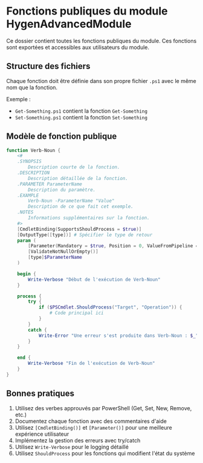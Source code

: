 # Fonctions publiques du module HygenAdvancedModule

Ce dossier contient toutes les fonctions publiques du module. Ces fonctions sont exportées et accessibles aux utilisateurs du module.

## Structure des fichiers

Chaque fonction doit être définie dans son propre fichier `.ps1` avec le même nom que la fonction.

Exemple :
- `Get-Something.ps1` contient la fonction `Get-Something`
- `Set-Something.ps1` contient la fonction `Set-Something`

## Modèle de fonction publique

```powershell
function Verb-Noun {
    <#
    .SYNOPSIS
        Description courte de la fonction.
    .DESCRIPTION
        Description détaillée de la fonction.
    .PARAMETER ParameterName
        Description du paramètre.
    .EXAMPLE
        Verb-Noun -ParameterName "Value"
        Description de ce que fait cet exemple.
    .NOTES
        Informations supplémentaires sur la fonction.
    #>
    [CmdletBinding(SupportsShouldProcess = $true)]
    [OutputType([type])] # Spécifier le type de retour
    param (
        [Parameter(Mandatory = $true, Position = 0, ValueFromPipeline = $true)]
        [ValidateNotNullOrEmpty()]
        [type]$ParameterName
    )

    begin {
        Write-Verbose "Début de l'exécution de Verb-Noun"
    }

    process {
        try {
            if ($PSCmdlet.ShouldProcess("Target", "Operation")) {
                # Code principal ici
            }
        }
        catch {
            Write-Error "Une erreur s'est produite dans Verb-Noun : $_"
        }
    }

    end {
        Write-Verbose "Fin de l'exécution de Verb-Noun"
    }
}
```

## Bonnes pratiques

1. Utilisez des verbes approuvés par PowerShell (Get, Set, New, Remove, etc.)
2. Documentez chaque fonction avec des commentaires d'aide
3. Utilisez `[CmdletBinding()]` et `[Parameter()]` pour une meilleure expérience utilisateur
4. Implémentez la gestion des erreurs avec try/catch
5. Utilisez `Write-Verbose` pour le logging détaillé
6. Utilisez `ShouldProcess` pour les fonctions qui modifient l'état du système

